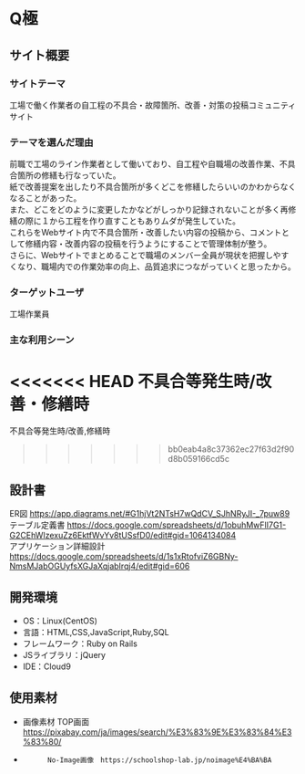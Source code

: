 #  Q極

## サイト概要
### サイトテーマ
工場で働く作業者の自工程の不具合・故障箇所、改善・対策の投稿コミュニティサイト

### テーマを選んだ理由
前職で工場のライン作業者として働いており、自工程や自職場の改善作業、不具合箇所の修繕も行なっていた。<br>
紙で改善提案を出したり不具合箇所が多くどこを修繕したらいいのかわからなくなることがあった。<br>
また、どこをどのように変更したかなどがしっかり記録されないことが多く再修繕の際に１から工程を作り直すこともありムダが発生していた。<br>
これらをWebサイト内で不具合箇所・改善したい内容の投稿から、コメントとして修繕内容・改善内容の投稿を行うようにすることで管理体制が整う。<br>
さらに、Webサイトでまとめることで職場のメンバー全員が現状を把握しやすくなり、職場内での作業効率の向上、品質追求につながっていくと思ったから。

### ターゲットユーザ
工場作業員

### 主な利用シーン
<<<<<<< HEAD
不具合等発生時/改善・修繕時
=======

不具合等発生時/改善,修繕時

>>>>>>> bb0eab4a8c37362ec27f63d2f90d8b059166cd5c

## 設計書
ER図 https://app.diagrams.net/#G1hjVt2NTsH7wQdCV_SJhNRyJI-_7puw89<br>
テーブル定義書 https://docs.google.com/spreadsheets/d/1obuhMwFlI7G1-G2CEhWIzexuZz6EktfWvYv8tUSsfD0/edit#gid=1064134084<br>
アプリケーション詳細設計 https://docs.google.com/spreadsheets/d/1s1xRtofviZ6GBNy-NmsMJabOGUyfsXGJaXqjabIrqj4/edit#gid=606

## 開発環境
- OS：Linux(CentOS)
- 言語：HTML,CSS,JavaScript,Ruby,SQL
- フレームワーク：Ruby on Rails
- JSライブラリ：jQuery
- IDE：Cloud9

## 使用素材
- 画像素材  TOP画面 https://pixabay.com/ja/images/search/%E3%83%9E%E3%83%84%E3%83%80/
-           No-Image画像　https://schoolshop-lab.jp/noimage%E4%BA%BA
